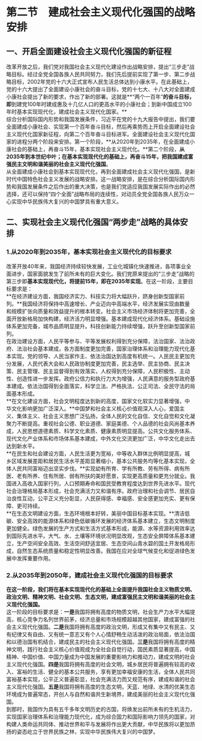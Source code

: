 # 第二节　建成社会主义现代化强国的战略安排

## 一、开启全面建设社会主义现代化强国的新征程

改革开放之后，我们党对我国社会主义现代化建设作出战略安排，提出“三步走”战略目标。经过全党全国各族人民共同努力，我们先后提前实现了第一步、第二步战略目标，2002年党的十六大正式宣布人民生活总体达到小康水平。在此基础上，党的十六大提出了全面建设小康社会的奋斗目标，党的十七大、十八大对全面建成小康社会提出了新的要求，作出了新的部署。这就是**“两个一百年”**的奋斗目标，即**到建党100年时建成惠及十几亿人口的更高水平的小康社会；到新中国成立100年时基本实现现代化，建成社会主义现代化国家。**  
综合分析国际国内形势和我国发展条件，习近平在党的十九大报告中提出，我们要全面建成小康社会、实现第一个百年奋斗目标，然后再乘势而上开启全面建设社会主义现代化国家新征程，向第二个百年奋斗目标进军。全面建设社会主义现代化国家的进程分两个阶段来安排。第一个阶段，**从2020年到2035年，在全面建成小康社会的基础上，再奋斗15年，基本实现社会主义现代化。**第二个阶段，**从2035年到本世纪中叶；在基本实现现代化的基础上，再奋斗15年，把我国建成富强民主文明和谐美丽的社会主义现代化强国**。  
从全面建成小康社会到基本实现现代化，再到全面建成社会主义现代化强国，是新时代中国特色社会主义发展的战略安排。这一战略安排，是在综合分析国际国内形势和我国发展条件之后作出的重大决策，也是我们党适应我国发展实际作出的必然选择，还可以保持“四个全面”战略布局的连续性，对动员全党全国各族人民万众一心实现中华民族伟大复兴的中国梦具有重大意义。  

## 二、实现社会主义现代化强国“两步走”战略的具体安排

### 1.从2020年到2035年，基本实现社会主义现代化的目标要求

改革开放40年来，我国经济持续较快发展，工业化城镇化快速推进，各项事业全面进步，国家面貌发生了前所未有的巨大变化。我们党原来提出的“三步走”战略的第三步即**基本实现现代化，将提前15年，即在2035年实现**。在这一阶段，主要目标要求是：  
**在经济建设方面，我国经济实力、科技实力将大幅跃升，跻身创新型国家前列。**我国经济将保持中高速增长、产业迈向中高端水平，经济发展实现由数量和规模扩张向质量和效益提升的根本转变。社会主义市场经济体制将更加完善，全面开放新格局加快构建，经济活力明显增强。基本建成现代化经济体系。基础设施体系更加完备，城市品质明显提升。科技创新能力持续增强，跃升至创新型国家前列。  
在政治建设方面，人民平等参与、平等发展权利得到充分保障，法治国家、法治政府、法治社会基本建成，各方面制度更加完善，国家治理体系和治理能力现代化基本实现。党的领导、人民当家作主、依法治国达到高度有机统一。人民民主更加充分发展，人民代表大会和人民政协制度更加完善，民主选举、民主协商、民主决策、民主管理、民主监督得到有效落实，人权得到充分保障，人民积极性、主动性、创造性进一步发挥。政府公信力和执行力大为增强，人民满意的服务型政府基本建成。依法治国得到全面落实，科学立法、严格执法、公正司法、全民守法的局面基本形成。  
**在文化建设方面，社会文明程度达到新的高度，国家文化软实力显著增强，中华文化影响更加广泛深入。**中国梦和社会主义核心价值观深入人心，爱国主义、集体主义、社会主义思想广泛弘扬，全体人民的文化自信、文化自觉和文化凝聚力不断提高。重视社会公德、职业道德、家庭美德、个人品德的社会风尚基本养成，人民思想道德素质、科学文化素质、健康素质明显提高。公共文化服务体系、现代文化产业体系和市场体系基本建成，中外文化交流更加广泛，中华文化走出去达到新水平。  
**在民生和社会建设方面，人民生活更为宽裕，中等收入群体比例明显提高，城乡区域发展差距和居民生活水平差距显著缩小，基本公共服务均等化基本实现，全体人民共同富裕迈出坚实步伐。**实现幼有所育、学有所教、劳有所得、病有所医、老有所养、住有所居、弱有所扶的美好愿景，实现更高质量和更充分就业。我国进入高收入国家行列，人口预期寿命和国民受教育程度达到世界先进水平。现代社会治理格局基本形成，社会充满活力又和谐有序。政府治理和社会调节、居民自治良性互动，公平正义充分彰显，人民获得感、幸福感、安全感更加充实、更有保障、更可持续。  
**在生态文明建设方面，生态环境根本好转，美丽中国目标基本实现。**清洁低碳、安全高效的能源体系和绿色低碳循环发展的经济体系基本建立，生态文明制度更加健全。绿色发展的生产方式和生活方式基本形成，能源、水等资源利用效率达到国际先进水平。大气、水、土壤等环境状况明显改观，生态安全屏障体系基本建立，生产空间安全高效、生活空间舒适宜居、生态空间山青水碧的国土开发格局形成，自然生态系统质量和稳定性明显改善。我国在应对全球气候变化和促进绿色发展中发挥重要作用。  

### 2.从2035年到2050年，建成社会主义现代化强国的目标要求

**在这一阶段，我们将在基本实现现代化的基础上全面提升我国社会主义物质文明、政治文明、精神文明、社会文明、生态文明，建成富强民主文明和谐美丽的社会主义现代化强国。**  
这一阶段的目标要求是：**一是**我国将拥有高度的物质文明，社会生产力水平大幅提高，核心竞争力名列世界前茅，经济总量和市场规模超越其他国家，建成富强的社会主义现代化强国。**二是**我国将拥有高度的政治文明，形成又有集中又有民主、又有纪律又有自由、又有统一意志又有个人心情舒畅生动活泼的政治局面，依法治国和以德治国有机结合，建成民主的社会主义现代化强国。**三是**我国将拥有高度的精神文明，践行社会主义核心价值观成为全社会自觉行动，国民素质显著提高，中国精神、中国价值、中国力量成为中国发展的重要影响力和推动力，建成文明的社会主义现代化强国。**四是**我国将拥有高度的社会文明，城乡居民将普遍拥有较高的收入、富裕的生活、健全的基本公共服务，享有更加幸福安康的生活，全体人民共同富裕基本实现，公平正义普遍彰显，社会充满活力而又规范有序，建成和谐的社会主义现代化强国。**五是**我国将拥有高度的生态文明，天蓝、地绿、水清的优美生态环境成为普遍常态，开创人与自然和谐共生新境界，建成美丽的社会主义现代化强国。  
到那时，我国作为具有五千多年文明历史的古国，将焕发出前所未有的生机活力，实现国家治理体系和治理能力现代化，成为综合国力和国际影响力领先的国家，对构建人类命运共同体、推动世界和平与发展将作出更大贡献，中华民族将以更加昂扬的姿态屹立于世界民族之林，实现中华民族伟大复兴的中国梦。  
